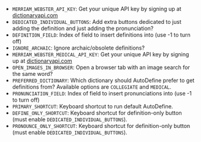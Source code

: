 * `MERRIAM_WEBSTER_API_KEY`: Get your unique API key by signing up at [dictionaryapi.com](http://www.dictionaryapi.com/)
* `DEDICATED_INDIVIDUAL_BUTTONS`: Add extra buttons dedicated to just adding the definition and just adding the pronunciation?
* `DEFINITION_FIELD`: Index of field to insert definitions into (use -1 to turn off)
* `IGNORE_ARCHAIC`: Ignore archaic/obsolete definitions?
* `MERRIAM_WEBSTER_MEDICAL_API_KEY`: Get your unique API key by signing up at [dictionaryapi.com](http://www.dictionaryapi.com/)
* `OPEN_IMAGES_IN_BROWSER`: Open a browser tab with an image search for the same word?
* `PREFERRED_DICTIONARY`: Which dictionary should AutoDefine prefer to get definitions from? Available options are `COLLEGIATE` and `MEDICAL`.
* `PRONUNCIATION_FIELD`: Index of field to insert pronunciations into (use -1 to turn off)
* `PRIMARY_SHORTCUT`: Keyboard shortcut to run default AutoDefine.
* `DEFINE_ONLY_SHORTCUT`: Keyboard shortcut for definition-only button (must enable `DEDICATED_INDIVIDUAL_BUTTONS`).
* `PRONOUNCE_ONLY_SHORTCUT`: Keyboard shortcut for definition-only button (must enable `DEDICATED_INDIVIDUAL_BUTTONS`). 